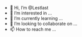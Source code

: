 - 👋 Hi, I’m @Lestlast
- 👀 I’m interested in ...
- 🌱 I’m currently learning ...
- 💞️ I’m looking to collaborate on ...
- 📫 How to reach me ...

<!---
Lestlast/Lestlast is a ✨ special ✨ repository because its `README.md` (this file) appears on your GitHub profile.
You can click the Preview link to take a look at your changes.
--->

